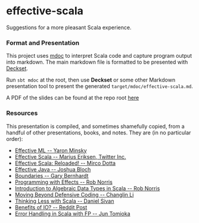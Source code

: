 # effective-scala
Suggestions for a more pleasant Scala experience.

### Format and Presentation

This project uses [mdoc](https://scalameta.org/mdoc/) to interpret Scala code
and capture program output into markdown. The main markdown file is formatted
to be presented with [Deckset](https://www.deckset.com/).

Run `sbt mdoc` at the root, then use **Deckset** or some other Markdown
presentation tool to present the generated `target/mdoc/effective-scala.md`.

A PDF of the slides can be found at the repo root [here](effective-scala.pdf) 

### Resources

This presentation is compiled, and sometimes shamefully copied, from a handful
of other presentations, books, and notes. They are (in no particular order):

- [Effective ML -- Yaron Minsky](https://blog.janestreet.com/effective-ml-video/)
- [Effective Scala -- Marius Eriksen, Twitter Inc.](https://twitter.github.io/effectivescala/)
- [Effective Scala: Reloaded! -- Mirco Dotta](https://www.youtube.com/watch?v=pAc-0TmnlcE)
- [Effective Java -- Joshua Bloch](https://www.amazon.com/Effective-Java-3rd-Joshua-Bloch/dp/0134685997)
- [Boundaries -- Gary Bernhardt](https://www.destroyallsoftware.com/talks/boundaries)
- [Programming with Effects -- Rob Norris](https://na.scaladays.org/schedule/functional-programming-with-effects)
- [Introduction to Algebraic Data Types in Scala -- Rob Norris](https://tpolecat.github.io/presentations/algebraic_types.html)
- [Moving Beyond Defensive Coding -- Changlin Li](https://www.youtube.com/watch?v=Csj3lzsr0_I)
- [Thinking Less with Scala -- Daniel Sivan](https://www.youtube.com/watch?v=k6QRI1a-xNU)
- [Benefits of IO? -- Reddit Post](https://www.reddit.com/r/scala/comments/8ygjcq/can_someone_explain_to_me_the_benefits_of_io/)
- [Error Handling in Scala with FP -- Jun Tomioka](https://speakerdeck.com/jooohn/error-handling-in-scala-with-fp?slide=14)
